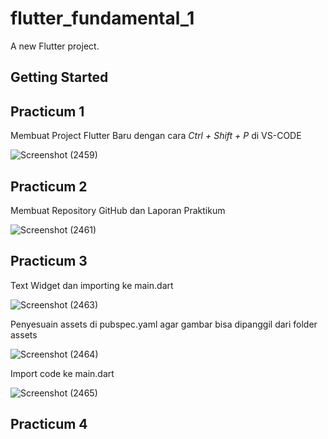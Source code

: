 # flutter_fundamental_1

A new Flutter project.

## Getting Started

## Practicum 1

Membuat Project Flutter Baru dengan cara *Ctrl + Shift + P* di VS-CODE

![Screenshot (2459)](https://user-images.githubusercontent.com/75615789/187161021-347131ef-ef08-42c7-9713-af92af23d669.png)

## Practicum 2

Membuat Repository GitHub dan Laporan Praktikum

![Screenshot (2461)](https://user-images.githubusercontent.com/75615789/187162390-7d62963e-76a4-4901-b874-dd822e80cd62.png)

## Practicum 3

Text Widget dan importing ke main.dart

![Screenshot (2463)](https://user-images.githubusercontent.com/75615789/187164047-cbb7a26a-e381-4014-8ab5-35008ec7c0ed.png)

Penyesuain assets di pubspec.yaml agar gambar bisa dipanggil dari folder assets

![Screenshot (2464)](https://user-images.githubusercontent.com/75615789/187164917-2d50a585-48f5-4cfb-ae7d-60fa800d3e02.png)

Import code ke main.dart

![Screenshot (2465)](https://user-images.githubusercontent.com/75615789/187165351-5c750bfa-30f1-47b2-a270-418d0b35ee05.png)

## Practicum 4

